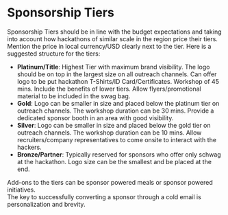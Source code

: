# Sponsorship Tiers

Sponsorship Tiers should be in line with the budget expectations and taking into account how hackathons of similar scale in the region price their tiers. Mention the price in local currency/USD clearly next to the tier. Here is a suggested structure for the tiers:

* **Platinum/Title**: Highest Tier with maximum brand visibility. The logo should be on top in the largest size on all outreach channels. Can offer logo to be put hackathon T-Shirts/ID Card/Certificates. Workshop of 45 mins. Include the benefits of lower tiers. Allow flyers/promotional material to be included in the swag bag.
* **Gold**: Logo can be smaller in size and placed below the platinum tier on outreach channels. The workshop duration can be 30 mins. Provide a dedicated sponsor booth in an area with good visibility. 
* **Silver**: Logo can be smaller in size and placed below the gold tier on outreach channels. The workshop duration can be 10 mins. Allow recruiters/company representatives to come onsite to interact with the hackers. 
* **Bronze/Partner**: Typically reserved for sponsors who offer only schwag at the hackathon. Logo size can be the smallest and be placed at the end. 

  
Add-ons to the tiers can be sponsor powered meals or sponsor powered initiatives.  
The key to successfully converting a sponsor through a cold email is personalization and brevity.

